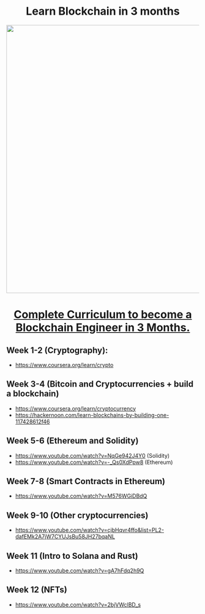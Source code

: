 <h1 align="center">Learn Blockchain in 3 months</h1>
<a href="#">
  <div align="center">
    <img src="https://blockgeeks.com/wp-content/uploads/2016/09/blockchain-use-cases.png" width='700'/>
    <h1>Complete Curriculum to become a Blockchain Engineer in 3 Months.</h1>
  </div>
</a> 

## Week 1-2 (Cryptography):
- https://www.coursera.org/learn/crypto

## Week 3-4 (Bitcoin and Cryptocurrencies + build a blockchain)
- https://www.coursera.org/learn/cryptocurrency
- https://hackernoon.com/learn-blockchains-by-building-one-117428612f46

## Week 5-6 (Ethereum and Solidity)
- https://www.youtube.com/watch?v=NqGe942J4Y0 (Solidity)
- https://www.youtube.com/watch?v=-_Qs0XdPpw8 (Ethereum)

## Week 7-8 (Smart Contracts in Ethereum)
- https://www.youtube.com/watch?v=M576WGiDBdQ

## Week 9-10 (Other cryptocurrencies)
- https://www.youtube.com/watch?v=cjbHqvr4ffo&list=PL2-dafEMk2A7jW7CYUJsBu58JH27bqaNL

## Week 11 (Intro to Solana and Rust)
- https://www.youtube.com/watch?v=gA7hFdq2h9Q

## Week 12 (NFTs)
- https://www.youtube.com/watch?v=2bjVWclBD_s

